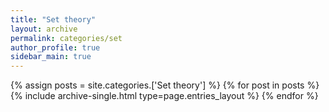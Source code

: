 ```yaml
---
title: "Set theory"
layout: archive
permalink: categories/set
author_profile: true
sidebar_main: true
---
```


{% assign posts = site.categories.['Set theory'] %}
{% for post in posts %} {% include archive-single.html type=page.entries_layout %} {% endfor %}